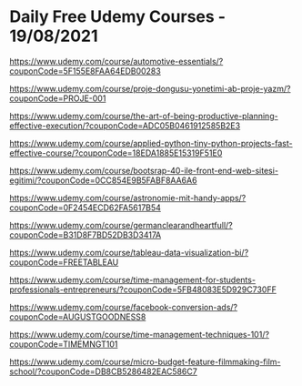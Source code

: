 # Daily Free Udemy Courses - 19/08/2021

https://www.udemy.com/course/automotive-essentials/?couponCode=5F155E8FAA64EDB00283
https://www.udemy.com/course/proje-dongusu-yonetimi-ab-proje-yazm/?couponCode=PROJE-001
https://www.udemy.com/course/the-art-of-being-productive-planning-effective-execution/?couponCode=ADC05B0461912585B2E3
https://www.udemy.com/course/applied-python-tiny-python-projects-fast-effective-course/?couponCode=18EDA1885E15319F51E0
https://www.udemy.com/course/bootsrap-40-ile-front-end-web-sitesi-egitimi/?couponCode=0CC854E9B5FABF8AA6A6
https://www.udemy.com/course/astronomie-mit-handy-apps/?couponCode=0F2454ECD62FA5617B54
https://www.udemy.com/course/germanclearandheartfull/?couponCode=B31D8F7BD52DB3D3417A
https://www.udemy.com/course/tableau-data-visualization-bi/?couponCode=FREETABLEAU
https://www.udemy.com/course/time-management-for-students-professionals-entrepreneurs/?couponCode=5FB48083E5D929C730FF
https://www.udemy.com/course/facebook-conversion-ads/?couponCode=AUGUSTGOODNESS8
https://www.udemy.com/course/time-management-techniques-101/?couponCode=TIMEMNGT101
https://www.udemy.com/course/micro-budget-feature-filmmaking-film-school/?couponCode=DB8CB5286482EAC586C7
